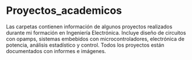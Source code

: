 # Proyectos_academicos

Las carpetas contienen información de algunos proyectos realizados durante mi formación en Ingeniería Electrónica. Incluye diseño de circuitos con opamps, sistemas embebidos con microcontroladores, electrónica de potencia, análisis estadístico y control. Todos los proyectos están documentados con informes e imágenes.


